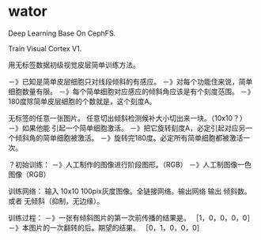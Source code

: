 # wator
Deep Learning Base On CephFS.

Train Visual Cortex V1.

用无标签数据初级视觉皮层简单训练方法。

－》已知是简单皮层细胞只对线段倾斜的有感应。
 －》对每个功能住来说，简单细胞数量有限。
  －》每个简单细胞对应感应的倾斜角应该是有个刻度范围。
   －》180度除简单皮层细胞的个数就是，这个刻度A。

无标签的任意一张图片。
任意切出倾斜检测候补大小切出来一块。（10x10？）
 －》如果他能 引起一个简单细胞激活。
  －》把它旋转刻度A，必定引起对应另一个倾斜角的简单细胞被激活。
   －》旋转完180度。必定所有简单细胞都被激活一次。

？初始训练：
 －》人工制作的图像进行阶段图形。（RGB）
 －》人工制图像一色图像（RGB）


训练网络：
 输入
   10x10 100pix灰度图像。全链接网络。输出网络
 输出
   倾斜数。或者 无倾斜（抑制，无边缘）。

训练过程：
 －》一张有倾斜图片的第一次前传播的结果是。
   ［1，0，0，0，0］
 －》本图片的一次翻转的后。期望的结果。
   ［0，1，0，0，0］

